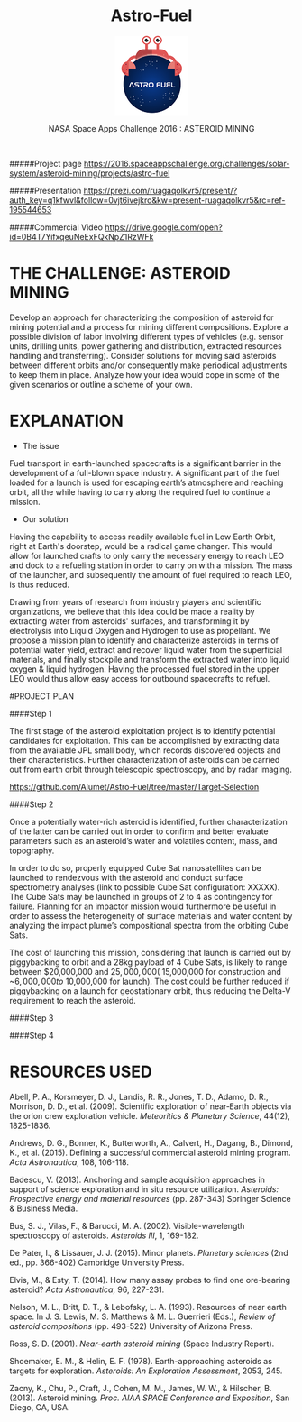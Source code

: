 
<h1 align="center">Astro-Fuel</h1>

  <p align="center">
    <img  align="center" src="https://raw.githubusercontent.com/Alumet/Astro-Fuel/master/Astro%20Fuel%20logo.png">
  </p>
  
  <p align="center">NASA Space Apps Challenge 2016 : ASTEROID MINING </p>
  <p><br></p>

#####Project page
https://2016.spaceappschallenge.org/challenges/solar-system/asteroid-mining/projects/astro-fuel

#####Presentation
https://prezi.com/ruagaqolkvr5/present/?auth_key=q1kfwvl&follow=0vjt6ivejkro&kw=present-ruagaqolkvr5&rc=ref-195544653

#####Commercial Video
https://drive.google.com/open?id=0B4T7YifxqeuNeExFQkNpZ1RzWFk

# THE CHALLENGE: ASTEROID MINING

Develop an approach for characterizing the composition of asteroid for mining potential and a process for mining different compositions. Explore a possible division of labor involving different types of vehicles (e.g. sensor units, drilling units, power gathering and distribution, extracted resources handling and transferring). Consider solutions for moving said asteroids between different orbits and/or consequently make periodical adjustments to keep them in place. Analyze how your idea would cope in some of the given scenarios or outline a scheme of your own.

# EXPLANATION

-	The issue

Fuel transport in earth-launched spacecrafts is a significant barrier in the development of a full-blown space industry. A significant part of the fuel loaded for a launch is used for escaping earth’s atmosphere and reaching orbit, all the while having to carry along the required fuel to continue a mission.

-	Our solution

Having the capability to access readily available fuel in Low Earth Orbit, right at Earth's doorstep, would be a radical game changer. This would allow for launched crafts to only carry the necessary energy to reach LEO and dock to a refueling station in order to carry on with a mission. The mass of the launcher, and subsequently the amount of fuel required to reach LEO, is thus reduced.

Drawing from years of research from industry players and scientific organizations, we believe that this idea could be made a reality by extracting water from asteroids' surfaces, and transforming it by electrolysis into Liquid Oxygen and Hydrogen to use as propellant. We propose a mission plan to identify and characterize asteroids in terms of potential water yield, extract and recover liquid water from the superficial materials, and finally stockpile and transform the extracted water into liquid oxygen & liquid hydrogen. Having the processed fuel stored in the upper LEO would thus allow easy access for outbound spacecrafts to refuel.

#PROJECT PLAN

####Step 1

The first stage of the asteroid exploitation project is to identify potential candidates for exploitation. This can be accomplished by extracting data from the available JPL small body, which records discovered objects and their characteristics. Further characterization of asteroids can be carried out from earth orbit through telescopic spectroscopy, and by radar imaging.

https://github.com/Alumet/Astro-Fuel/tree/master/Target-Selection

####Step 2

Once a potentially water-rich asteroid is identified, further characterization of the latter can be carried out in order to confirm and better evaluate parameters such as an asteroid’s water and volatiles content, mass, and topography.

In order to do so, properly equipped Cube Sat nanosatellites can be launched to rendezvous with the asteroid and conduct surface spectrometry analyses (link to possible Cube Sat configuration: XXXXX). The Cube Sats may be launched in groups of 2 to 4 as contingency for failure. Planning for an impactor mission would furthermore be useful in order to assess the heterogeneity of surface materials and water content by analyzing the impact plume’s compositional spectra from the orbiting Cube Sats.

The cost of launching this mission, considering that launch is carried out by piggybacking to orbit and a 28kg payload  of 4 Cube Sats, is likely to range between $20,000,000 and $25,000,000 (~$15,000,000 for construction and ~$6,000,000 to ~$10,000,000 for launch). The cost could be further reduced if piggybacking on a launch for geostationary orbit, thus reducing the Delta-V requirement to reach the asteroid.

####Step 3


####Step 4

# RESOURCES USED

Abell, P. A., Korsmeyer, D. J., Landis, R. R., Jones, T. D., Adamo, D. R., Morrison, D. D., et al. (2009). Scientific exploration of near‐Earth objects via the orion crew exploration vehicle. *Meteoritics & Planetary Science*, 44(12), 1825-1836.

Andrews, D. G., Bonner, K., Butterworth, A., Calvert, H., Dagang, B., Dimond, K., et al. (2015). Defining a successful commercial asteroid mining program. *Acta Astronautica*, 108, 106-118.

Badescu, V. (2013). Anchoring and sample acquisition approaches in support of science exploration and in situ resource utilization. *Asteroids: Prospective energy and material resources* (pp. 287-343) Springer Science & Business Media.

Bus, S. J., Vilas, F., & Barucci, M. A. (2002). Visible-wavelength spectroscopy of asteroids. *Asteroids III*, 1, 169-182.

De Pater, I., & Lissauer, J. J. (2015). Minor planets. *Planetary sciences* (2nd ed., pp. 366-402) Cambridge University Press.

Elvis, M., & Esty, T. (2014). How many assay probes to find one ore-bearing asteroid? *Acta Astronautica*, 96, 227-231.

Nelson, M. L., Britt, D. T., & Lebofsky, L. A. (1993). Resources of near earth space. In J. S. Lewis, M. S. Matthews & M. L. Guerrieri (Eds.), *Review of asteroid compositions* (pp. 493-522) University of Arizona Press.

Ross, S. D. (2001). *Near-earth asteroid mining* (Space Industry Report).

Shoemaker, E. M., & Helin, E. F. (1978). Earth-approaching asteroids as targets for exploration. *Asteroids: An Exploration Assessment*, 2053, 245.

Zacny, K., Chu, P., Craft, J., Cohen, M. M., James, W. W., & Hilscher, B. (2013). Asteroid mining. *Proc. AIAA SPACE Conference and Exposition*, San Diego, CA, USA.
